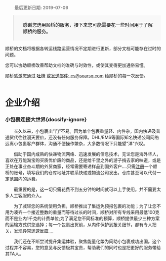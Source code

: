 <div style="padding: 12px 24px 0 30px;font-weight: bold;color: #858585;">最后更新日期: 2019-07-09</div>

<blockquote style="color:#000;font-size: 15px;background: #f8f8f8;padding: 5px 24px 5px 30px;border-bottom-right-radius: 2px;"><p style="font-weight: 100!important;">感谢您选用顺桥的服务，接下来您可能需要花一些时间用于了解顺桥的服务。</p></blockquote>

顺桥的文档将根据各转运线路运营情况不定期进行更新，部分文档可能存在过时的问题。

您可以协助顺桥改善帮助文档的准确与时效性，或使其变得更加通俗易懂。

顺桥感激您通过 [吐槽](https://support.qq.com/products/54038) 或[发送邮件: cs@soarsq.com](mailto:cs@soarsq.com) 给顺桥的每一次反馈。
<br /><br />

# 企业介绍
### 小包裹连接大世界​{docsify-ignore}

　　长久以来，小包裹出“门”不易。因为单个包裹重量轻、内件杂，国内快递及普通货代往往漫天要价，还没有任何服务保障。DHL/EMS等国际知名快递公司网络远离小包裹客户群体，沟通不便操作繁杂，大多数情况下只能望"洋"兴叹。

　　借助于国内成熟的快递物流网络、迅速发展的信息技术，无论您是海外华人，喜欢在万能淘宝购买质优价廉的商品，还是给千里之外的游子捎去家的味道，或是正处在事业奋斗期的外贸商家，经常需要寄递样品到国外客户....只需[注册](http://43.255.28.233:8082/gotoRegister.htm)一个顺桥的账号，填写我们的仓库地址并联系快递或物流公司发出，仓库甚至可以代付一定范围内的运费。

　　最重要的是，这一切只需花费不到五分钟的时间就可以上手使用，并不需要太多人工客服的介入。

　　为了减轻您的系统使用负担，顺桥推出了集运免预报包裹的功能；为了让您不用为凑齐一个接近整数的重量而等待过长的时间，顺桥对所有专线采用最低100克而不是业内1千克的计费单位;为了满足您不同标准的预算，顺桥提供最少三种方案的运输方式供您选择；每一个包裹出货前，从内件保护到报关细节，都有专人把关，发现异常迅速反应....

　　我们还在不断尝试提升集运体验，聚焦能量化繁为简助小包裹成功出国。这个过程并不容易，您的意见与反馈极其宝贵，帮助我们的同时也是把更好的服务带给其TA人。

　　

<!-- 连接创造价值​
　　在万物互联的信息时代，互联网以日行千里的速度颠覆着人们习以为常的一切事物。在这股摧枯拉朽的力量面前，仍然尝试从”生存还是毁灭，这是个问题”的角度寻找答案是没有任何意义的。我们感谢曾经沐浴在行业高速发展时的雨露天恩，在整体消费低迷 经济增长受限的时期，更是懂得此时比任何时候都要能够坚守那从原点决定出发时的初心。

　　我们的品牌“顺桥”寓意着“顺利桥接一切”的服务理念，连接企业和消费者、连接过去和未来、连接陌生到信任、连接流浪到归宿、连接绝望到希望。连接更意味着主动求索，自强不息。我们相信服务行业用户体验至上，行业内传统的规则没有什么是不能怀疑甚至推翻的。

　　为了减轻您的系统使用负担，我们推出了集运免预报包裹的功能；为了让您不用为凑齐一个接近整数的重量而等待过长的时间，我们采用最低100克而不是业内1千克的计费单位;我们的积极探索，您都可以切实感受到。

　　对顺桥而言，信任，是价值，更是美德。 -->